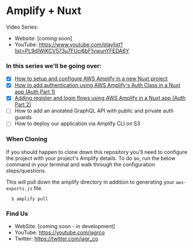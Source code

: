 # Amplify + Nuxt

Video Series:

- Website: [coming soon]
- YouTube: https://www.youtube.com/playlist?list=PL9dIWiKCV573u7FUcj6bF1vwunYFEDA6Y

### In this series we'll be going over:

- [x] [How to setup and configure AWS Amplify in a new Nuxt project](https://www.youtube.com/watch?v=bM0iisnRYUk&list=PL9dIWiKCV573u7FUcj6bF1vwunYFEDA6Y&index=2&t=0s)
- [x] [How to add authentication using AWS Amplify's Auth Class in a Nuxt app (Auth Part 1)](https://www.youtube.com/watch?v=fzcG5Oe31bo&list=PL9dIWiKCV573u7FUcj6bF1vwunYFEDA6Y&index=3&t=1s)
- [x] [Adding register and login flows using AWS Amplify in a Nuxt app (Auth Part 2)](https://www.youtube.com/watch?v=Q4eaOQCWCJk&list=PL9dIWiKCV573u7FUcj6bF1vwunYFEDA6Y&index=4&t=0s)
- [ ] How to add an anotated GraphQL API with public and private auth guards
- [ ] How to deploy our application via Amplify CLI on S3

### When Cloning

If you should happen to clone down this repository you'll need to configure the project with your project's Amplify details. To do so, run the below command in your terminal and walk through the configuration steps/questions.

This will pull down the amplify directory in addition to generating your `aws-exports.js` file.

```
  $ amplify pull
```

### Find Us

- WebSite: [coming soon - in development]
- YouTube: https://youtube.com/jagrco
- Twitter: https://twitter.com/jagr_co
